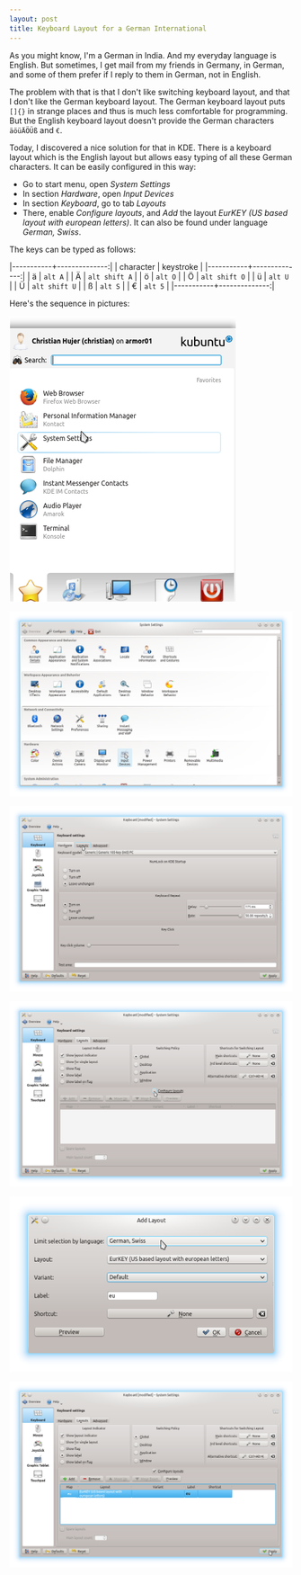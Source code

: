 ```yaml
---
layout: post
title: Keyboard Layout for a German International
---
```


As you might know, I'm a German in India.
And my everyday language is English.
But sometimes, I get mail from my friends in Germany, in German, and some of them prefer if I reply to them in German, not in English.

The problem with that is that I don't like switching keyboard layout, and that I don't like the German keyboard layout.
The German keyboard layout puts `[]{}` in strange places and thus is much less comfortable for programming.
But the English keyboard layout doesn't provide the German characters `äöüÄÖÜß` and `€`.

Today, I discovered a nice solution for that in KDE.
There is a keyboard layout which is the English layout but allows easy typing of all these German characters.
It can be easily configured in this way:
- Go to start menu, open *System Settings*
- In section *Hardware*, open *Input Devices*
- In section *Keyboard*, go to tab *Layouts*
- There, enable *Configure layouts*, and *Add* the layout *EurKEY (US based layout with european letters)*. It can also be found under language *German, Swiss*.

The keys can be typed as follows:

|-----------+--------------:|
| character |     keystroke |
|-----------+--------------:|
| ä         |       `alt A` |
| Ä         | `alt shift A` |
| ö         |       `alt O` |
| Ö         | `alt shift O` |
| ü         |       `alt U` |
| Ü         | `alt shift U` |
| ß         |       `alt S` |
| €         |       `alt 5` |
|-----------+--------------:|

Here's the sequence in pictures:

<p><img src="images/KeyboardLayout1.png" alt="" /></p>
<p><img src="images/KeyboardLayout2.png" alt="" /></p>
<p><img src="images/KeyboardLayout3.png" alt="" /></p>
<p><img src="images/KeyboardLayout4.png" alt="" /></p>
<p><img src="images/KeyboardLayout5.png" alt="" /></p>
<p><img src="images/KeyboardLayout6.png" alt="" /></p>
